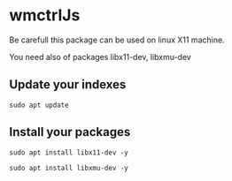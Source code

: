 # wmctrlJs

Be carefull this package can be used on linux X11 machine.

You need also of packages libx11-dev, libxmu-dev

## Update your indexes
`sudo apt update`

## Install your packages
`sudo apt install libx11-dev -y`

`sudo apt install libxmu-dev -y`